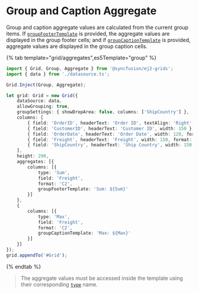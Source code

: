 # Group and Caption Aggregate

Group and caption aggregate values are calculated from the current group items.
If [`groupFooterTemplate`](../../api/grid/aggregateColumn/#groupfootertemplate) is provided, the aggregate values are displayed in the group footer cells; and if [`groupCaptionTemplate`](../../api/grid/aggregateColumn/#groupcaptiontemplate)
 is provided, aggregate values are displayed in the group caption cells.

{% tab template="grid/aggregates",es5Template="group" %}

```typescript
import { Grid, Group, Aggregate } from '@syncfusion/ej2-grids';
import { data } from './datasource.ts';

Grid.Inject(Group, Aggregate);

let grid: Grid = new Grid({
    dataSource: data,
    allowGrouping: true,
    groupSettings: { showDropArea: false, columns: ['ShipCountry'] },
    columns: [
        { field: 'OrderID', headerText: 'Order ID', textAlign: 'Right', width: 120 },
        { field: 'CustomerID', headerText: 'Customer ID', width: 150 },
        { field: 'OrderDate', headerText: 'Order Date', width: 120, format: 'yMd' },
        { field: 'Freight', headerText: 'Freight', width: 150, format: 'C2' },
        { field: 'ShipCountry', headerText: 'Ship Country', width: 150 }
    ],
    height: 290,
    aggregates: [{
        columns: [{
            type: 'Sum',
            field: 'Freight',
            format: 'C2',
            groupFooterTemplate: 'Sum: ${Sum}'
        }]
    },
    {
        columns: [{
            type: 'Max',
            field: 'Freight',
            format: 'C2',
            groupCaptionTemplate: 'Max: ${Max}'
        }]
    }]
});
grid.appendTo('#Grid');

```

{% endtab %}

> The aggregate values must be accessed inside the template using their corresponding [`type`](../../api/grid/aggregateColumn/#type)
name.